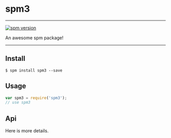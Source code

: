 # spm3

---

[![spm version](http://spmjs.io/badge/spm3)](http://spmjs.io/package/spm3)

An awesome spm package!

---

## Install

```
$ spm install spm3 --save
```

## Usage

```js
var spm3 = require('spm3');
// use spm3
```

## Api

Here is more details.

